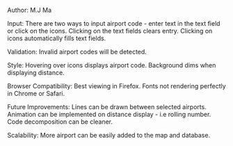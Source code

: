 Author: M.J Ma

Input:
	There are two ways to input airport code - enter text in the text field or click on the icons.
	Clicking on the text fields clears entry.
	Clicking on icons automatically fills text fields.

Validation:
	Invalid airport codes will be detected.

Style:
	Hovering over icons displays airport code.
	Background dims when displaying distance.
	
Browser Compatibility:
	Best viewing in Firefox.
	Fonts not rendering perfectly in Chrome or Safari.
	
Future Improvements:
	Lines can be drawn between selected airports.
	Animation can be implemented on distance display - i.e rolling number.
	Code decomposition can be cleaner.

Scalability:
	More airport can be easily added to the map and database.
